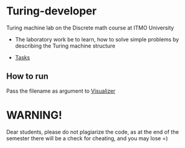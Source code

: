 # Turing-developer

Turing machine lab on the Discrete math course at ITMO University

* The laboratory work be to learn, how to solve simple problems by describing the Turing machine structure

* [Tasks](https://github.com/kol9/Turing-developer/blob/master/.tasks.pdf)

## How to run

Pass the filename as argument to [Visualizer](https://github.com/BudAlNik/turing-machine-visualizer)

# WARNING!

Dear students, please do not plagiarize the code, as at the end of the semester there will be a check for cheating, and you may lose =)

